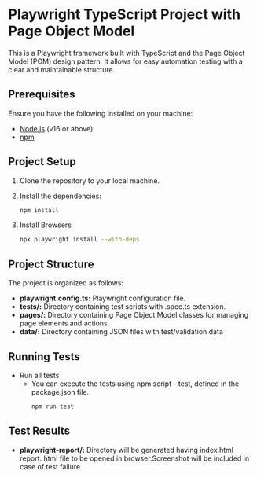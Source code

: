 # Playwright TypeScript Project with Page Object Model

This is a Playwright framework built with TypeScript and the Page Object Model (POM) design pattern. It allows for easy automation testing with a clear and maintainable structure.

## Prerequisites

Ensure you have the following installed on your machine:

- [Node.js](https://nodejs.org/) (v16 or above)
- [npm](https://www.npmjs.com/)

## Project Setup

1. Clone the repository to your local machine.
2. Install the dependencies:

   ```bash
   npm install
3. Install Browsers

    ```bash
    npx playwright install --with-deps
## Project Structure

The project is organized as follows:

- **playwright.config.ts:** Playwright configuration file.
- **tests/:** Directory containing test scripts with .spec.ts extension.
- **pages/:** Directory containing Page Object Model classes for managing page elements and actions.
- **data/:** Directory containing JSON files with test/validation data
## Running Tests
- Run all tests
    - You can execute the tests using npm script - test, defined in the package.json file.
        ```bash
        npm run test
## Test Results
- **playwright-report/:** Directory will be generated having index.html report. html file to be opened in browser.Screenshot will be included in case of test failure


